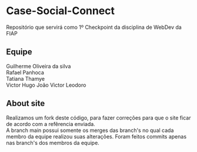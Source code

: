 # Case-Social-Connect
Repositório que servirá como 1º Checkpoint da disciplina de WebDev da FIAP
##  Equipe
Guilherme Oliveira da silva  
Rafael Panhoca  
Tatiana Thamye  
Victor Hugo
João Victor Leodoro

## About site 

Realizamos um fork deste código, para fazer correções para que o site ficar de acordo com a refêrencia enviada.  
A branch main possui somente os merges das branch's no qual cada membro da equipe realizou suas alterações.
Foram feitos commits apenas nas branch's dos membros da equipe.
